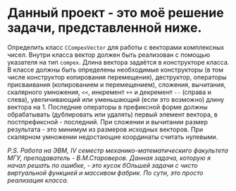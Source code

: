   # Данный проект - это моё решение задачи, представленной ниже.
  
  Определить класс `CCompexVector` для работы с векторами комплексных чисел. Внутри класса вектор должен быть реализован с помощью указателя на тип `compex`.
  Длина вектора задаётся в конструкторе класса. В классе должны быть определены необходимые конструкторы (в том числе конструктор копирования перемещения), 
  деструктор, операторы присваивания (копированием и перемещением), сложения, вычитания, скалярного умножения, `<<`, инкремент `++` и декремент `--` (справа и слева),
  увеличивающий или уменьшающий (если это возможно) длину вектора на 1. Последние операторы в префиксной форме должны обрабатывать (дублировать или удалять)
  первый элемент вектора, в постпрефиксной - последний.
  При сложении и вычитании размер результата - это минимум из размеров исходных векторов. При скалярном умножении недостающие координаты считать нулевыми.
   
  
  _P.S. Работа на ЭВМ, IV семестр механико-математическиго факультета МГУ, преподаватель - В.М.Староверов. Данная задача, которую я начал решать по ошибке, - это кусок бОльшей задачи с чисто виртуальной функцией и массивом фабрик. По сути, это просто реализация класса._
